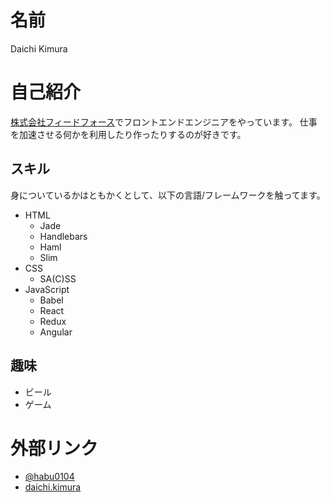 # 名前
Daichi Kimura

# 自己紹介
[株式会社フィードフォース](https://github.com/feedforce)でフロントエンドエンジニアをやっています。
仕事を加速させる何かを利用したり作ったりするのが好きです。

## スキル
身についているかはともかくとして、以下の言語/フレームワークを触ってます。

- HTML
  - Jade
  - Handlebars
  - Haml
  - Slim
- CSS
  - SA(C)SS
- JavaScript
  - Babel
  - React
  - Redux
  - Angular


## 趣味
- ビール
- ゲーム

# 外部リンク
- [@habu0104](https://twitter.com/habu0104)
- [daichi.kimura](https://www.facebook.com/daichi.kimura)
